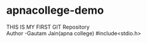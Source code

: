 # apnacollege-demo
THIS IS MY FIRST GIT Repository
<br>
Author -Gautam Jain(apna college)
 #include<stdio.h>